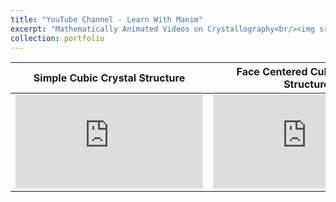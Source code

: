 ```yaml
---
title: "YouTube Channel - Learn With Manim"
excerpt: "Mathematically Animated Videos on Crystallography<br/><img src='/images/LWM/LWM_banner.jpg'>"
collection: portfolio
---
```


Simple Cubic Crystal Structure | Face Centered Cubic Crystal Structure
------------------------------ | -------------------------------------
<iframe src="https://www.youtube.com/embed/Pthx506At88" title="Simple Cubic Crystal Structure" frameborder="0" allow="accelerometer; autoplay; clipboard-write; encrypted-media; gyroscope; picture-in-picture; web-share" referrerpolicy="strict-origin-when-cross-origin" allowfullscreen></iframe> | <iframe src="https://www.youtube.com/embed/GSPVC34ijIA" title="Face Centered Cubic Crystal Structure" frameborder="0" allow="accelerometer; autoplay; clipboard-write; encrypted-media; gyroscope; picture-in-picture; web-share" referrerpolicy="strict-origin-when-cross-origin" allowfullscreen></iframe> 

